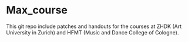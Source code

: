 Max_course
==========

This git repo include patches and handouts for the courses at ZHDK (Art University in Zurich) and HFMT (Music and Dance College of Cologne).
